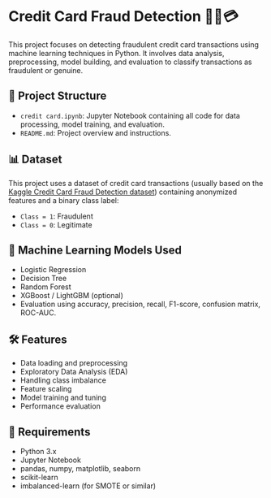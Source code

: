 # Credit Card Fraud Detection 🕵️‍♀️💳

This project focuses on detecting fraudulent credit card transactions using machine learning techniques in Python. It involves data analysis, preprocessing, model building, and evaluation to classify transactions as fraudulent or genuine.

## 📁 Project Structure

- `credit card.ipynb`: Jupyter Notebook containing all code for data processing, model training, and evaluation.
- `README.md`: Project overview and instructions.

## 📊 Dataset

This project uses a dataset of credit card transactions (usually based on the [Kaggle Credit Card Fraud Detection dataset](https://www.kaggle.com/mlg-ulb/creditcardfraud)) containing anonymized features and a binary class label:
- `Class = 1`: Fraudulent
- `Class = 0`: Legitimate

## 🧠 Machine Learning Models Used

- Logistic Regression
- Decision Tree
- Random Forest
- XGBoost / LightGBM (optional)
- Evaluation using accuracy, precision, recall, F1-score, confusion matrix, ROC-AUC.

## 🛠️ Features

- Data loading and preprocessing
- Exploratory Data Analysis (EDA)
- Handling class imbalance
- Feature scaling
- Model training and tuning
- Performance evaluation

## 🔧 Requirements

- Python 3.x
- Jupyter Notebook
- pandas, numpy, matplotlib, seaborn
- scikit-learn
- imbalanced-learn (for SMOTE or similar)


